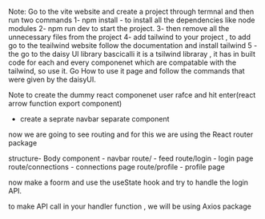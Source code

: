 Note: Go to the vite website and create a project through termnal and then run two commands 
1- npm install - to install all the dependencies like node modules
2- npm run dev to start the project.
3- then remove all the unnecessary files from the project
4- add tailwind to your project , to add go to the teailwind website follow the documentation and install tailwind 
5 -the go to the daisy UI library bascicalli it is a tsilwind libraray , it has in built code for each and every componenet which are compatable with the tailwind, so use it. Go How to use it page and follow the commands that were given by the daisyUI.

Note to create the dummy react componenet user rafce and hit enter(react arrow function export component)


- create a seprate navbar separate component

now we are going to see routing and for this we are using the React router package 

structure-
Body component - 
navbar
route/ - feed
route/login - login page
route/connections - connections page
route/profile - profile page

now make a foorm and use the useState hook and try to handle the login API.


to make API call in your handler function , we will be using Axios package